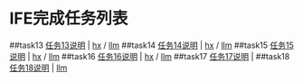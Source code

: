 # IFE完成任务列表

##task13 [任务13说明](http://ife.baidu.com/task/detail?taskId=13) | [hx](https://github.com/KMJB/IFE/tree/master/hx/2_13) / [llm](https://github.com/KMJB/IFE/tree/master/llm/2_13)
##task14 [任务14说明](http://ife.baidu.com/task/detail?taskId=14) | [hx](https://github.com/KMJB/IFE/tree/master/hx/2_14) / [llm](https://github.com/KMJB/IFE/tree/master/llm/2_14)
##task15 [任务15说明](http://ife.baidu.com/task/detail?taskId=15) | [hx](https://github.com/KMJB/IFE/tree/master/hx/2_15) / [llm](https://github.com/KMJB/IFE/tree/master/llm/2_15)
##task16 [任务16说明](http://ife.baidu.com/task/detail?taskId=16) | [hx](https://github.com/KMJB/IFE/tree/master/hx/2_16) / [llm](https://github.com/KMJB/IFE/tree/master/llm/2_16)
##task17 [任务17说明](http://ife.baidu.com/task/detail?taskId=17) | 
##task18 [任务18说明](http://ife.baidu.com/task/detail?taskId=18) | [llm](https://github.com/KMJB/IFE/tree/master/llm/2_18)



